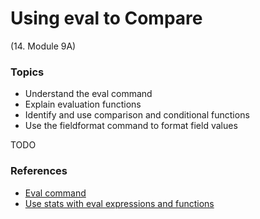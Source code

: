 # Using eval to Compare


(14. Module 9A)
### Topics
* Understand the eval command
* Explain evaluation functions
* Identify and use comparison and conditional functions
* Use the fieldformat command to format field values

TODO


### References
* [Eval command](https://docs.splunk.com/Documentation/SCS/current/SearchReference/EvalCommandOverview)
* [Use stats with eval expressions and functions](https://docs.splunk.com/Documentation/SplunkCloud/latest/Search/Usestatswithevalexpressionsandfunctions#Use_stats_with_eval_expressions_and_functions)
